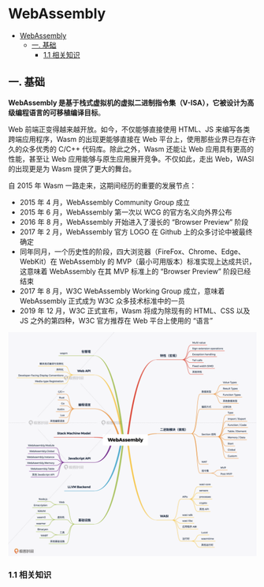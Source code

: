 # WebAssembly

<!-- @import "[TOC]" {cmd="toc" depthFrom=1 depthTo=6 orderedList=false} -->

<!-- code_chunk_output -->

- [WebAssembly](#webassembly)
  - [一. 基础](#一-基础)
    - [1.1 相关知识](#11-相关知识)

<!-- /code_chunk_output -->

## 一. 基础

**WebAssembly 是基于栈式虚拟机的虚拟二进制指令集（V-ISA），它被设计为高级编程语言的可移植编译目标**。

Web 前端正变得越来越开放。如今，不仅能够直接使用 HTML、JS 来编写各类跨端应用程序，Wasm 的出现更能够直接在 Web 平台上，使用那些业界已存在许久的众多优秀的 C/C++ 代码库。除此之外，Wasm 还能让 Web 应用具有更高的性能，甚至让 Web 应用能够与原生应用展开竞争。不仅如此，走出 Web，WASI 的出现更是为 Wasm 提供了更大的舞台。

自 2015 年 Wasm 一路走来，这期间经历的重要的发展节点：

- 2015 年 4 月，WebAssembly Community Group 成立
- 2015 年 6 月，WebAssembly 第一次以 WCG 的官方名义向外界公布
- 2016 年 8 月，WebAssembly 开始进入了漫长的 “Browser Preview” 阶段
- 2017 年 2 月，WebAssembly 官方 LOGO 在 Github 上的众多讨论中被最终确定
- 同年同月，一个历史性的阶段，四大浏览器（FireFox、Chrome、Edge、WebKit）在 WebAssembly 的 MVP（最小可用版本）标准实现上达成共识，这意味着 WebAssembly 在其 MVP 标准上的 “Browser Preview” 阶段已经结束
- 2017 年 8 月，W3C WebAssembly Working Group 成立，意味着 WebAssembly 正式成为 W3C 众多技术标准中的一员
- 2019 年 12 月，W3C 正式宣布，Wasm 将成为除现有的 HTML、CSS 以及 JS 之外的第四种，W3C 官方推荐在 Web 平台上使用的 “语言”

![Wasm生态](./image/Wasm生态.webp)

### 1.1 相关知识
